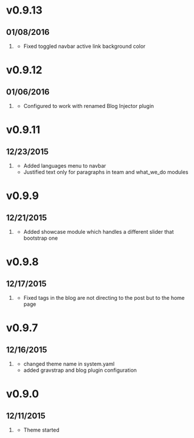 # v0.9.13
## 01/08/2016

1. [](#bugfix)
    * Fixed toggled navbar active link background color

# v0.9.12
## 01/06/2016

1. [](#improved)
    * Configured to work with renamed Blog Injector plugin

# v0.9.11
## 12/23/2015

1. [](#improved)
    * Added languages menu to navbar
    * Justified text only for paragraphs in team and what_we_do modules

# v0.9.9
## 12/21/2015

1. [](#new)
    * Added showcase module which handles a different slider that bootstrap one

# v0.9.8
## 12/17/2015

1. [](#bugfix)
    * Fixed tags in the blog are not directing to the post but to the home page

# v0.9.7
## 12/16/2015

1. [](#improved)
    * changed theme name in system.yaml
    * added gravstrap and blog plugin configuration

# v0.9.0
## 12/11/2015

1. [](#new)
    * Theme started

